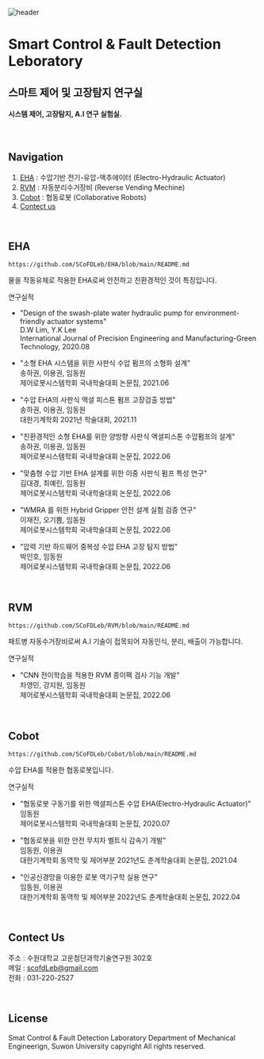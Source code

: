 ![header](https://user-images.githubusercontent.com/50008047/185756036-f15222c0-31be-4f75-ad17-dab47308df27.png)

# Smart Control & Fault Detection Leboratory
## 스마트 제어 및 고장탐지 연구실
#### 시스템 제어, 고장탐지, A.I 연구 실험실.

&nbsp;

## Navigation
1. [EHA](#eha) : 수압기반 전기-유압-액추에이터 (Electro-Hydraulic Actuator)
2. [RVM](#rvm) : 자동분리수거장비 (Reverse Vending Mechine)
3. [Cobot](#cobot) : 협동로봇 (Collaborative Robots)
4. [Contect us](#contect-us)

&nbsp;

## EHA
```
https://github.com/SCoFDLeb/EHA/blob/main/README.md
```
물을 작동유체로 적용한 EHA로써 안전하고 친환경적인 것이 특징입니다.

연구실적
- "Design of the swash-plate water hydraulic pump for environment-friendly actuator systems"  
D.W Lim, Y.K Lee  
International Journal of Precision Engineering and Manufacturing-Green Technology, 2020.08

- "소형 EHA 시스템을 위한 사판식 수압 펌프의 소형화 설계"  
  송하권, 이용권, 임동원  
  제어로봇시스템학회 국내학술대회 논문집, 2021.06

- "수압 EHA의 사판식 액셜 피스톤 펌프 고장검출 방법"  
  송하권, 이용권, 임동원  
  대한기계학회 2021년 학술대회, 2021.11

- "친환경적인 소형 EHA를 위한 양방향 사판식 액셜피스톤 수압펌프의 설계"  
  송하권, 이용권, 임동원  
  제어로봇시스템학회 국내학술대회 논문집, 2022.06
  
- "맞춤형 수압 기반 EHA 설계를 위한 이중 사판식 펌프 특성 연구"  
  김대경, 최예린, 임동원  
  제어로봇시스템학회 국내학술대회 논문집, 2022.06
  
- "WMRA 를 위한 Hybrid Gripper 안전 설계 실험 검증 연구"  
  이재진, 오기쁨, 임동원  
  제어로봇시스템학회 국내학술대회 논문집, 2022.06
  
- "압력 기반 하드웨어 중복성 수압 EHA 고장 탐지 방법"  
  박인호, 임동원  
  제어로봇시스템학회 국내학술대회 논문집, 2022.06

&nbsp;

## RVM
```
https://github.com/SCoFDLeb/RVM/blob/main/README.md
```
패트병 자동수거장비로써 A.I 기술이 접목되어 자동인식, 분리, 배출이 가능합니다.

연구실적
- "CNN 전이학습을 적용한 RVM 종이팩 검사 기능 개발"  
  차영민, 강지원, 임동원  
  제어로봇시스템학회 국내학술대회 논문집, 2022.06

&nbsp;

## Cobot
```
https://github.com/SCoFDLeb/Cobot/blob/main/README.md
```
수압 EHA를 적용한 협동로봇입니다.

연구실적
- "협동로봇 구동기를 위한 액셜피스톤 수압 EHA(Electro-Hydraulic Actuator)"  
  임동원  
  제어로봇시스템학회 국내학술대회 논문집, 2020.07

- "협동로봇을 위한 안전 무치차 벨트식 감속기 개발"  
  임동원, 이용권  
  대한기계학회 동역학 및 제어부분 2021년도 춘계학술대회 논문집, 2021.04

- "인공신경망을 이용한 로봇 역기구학 실용 연구"  
  임동원, 이용권  
  대한기계학회 동역학 및 제어부분 2022년도 춘계학술대회 논문집, 2022.04

&nbsp;

## Contect Us

주소 : 수원대학교 고운첨단과학기술연구원 302호  
메일 : scofdLeb@gmail.com  
전화 : 031-220-2527

&nbsp;

## License
Smat Control & Fault Detection Laboratory
Department of Mechanical Engineerign, Suwon University 
capyright All rights reserved.


   [dill]: <https://github.com/joemccann/dillinger>
   [git-repo-url]: <https://github.com/joemccann/dillinger.git>
   [john gruber]: <http://daringfireball.net>
   [df1]: <http://daringfireball.net/projects/markdown/>
   [markdown-it]: <https://github.com/markdown-it/markdown-it>
   [Ace Editor]: <http://ace.ajax.org>
   [node.js]: <http://nodejs.org>
   [Twitter Bootstrap]: <http://twitter.github.com/bootstrap/>
   [jQuery]: <http://jquery.com>
   [@tjholowaychuk]: <http://twitter.com/tjholowaychuk>
   [express]: <http://expressjs.com>
   [AngularJS]: <http://angularjs.org>
   [Gulp]: <http://gulpjs.com>

   [PlDb]: <https://github.com/joemccann/dillinger/tree/master/plugins/dropbox/README.md>
   [PlGh]: <https://github.com/joemccann/dillinger/tree/master/plugins/github/README.md>
   [PlGd]: <https://github.com/joemccann/dillinger/tree/master/plugins/googledrive/README.md>
   [PlOd]: <https://github.com/joemccann/dillinger/tree/master/plugins/onedrive/README.md>
   [PlMe]: <https://github.com/joemccann/dillinger/tree/master/plugins/medium/README.md>
   [PlGa]: <https://github.com/RahulHP/dillinger/blob/master/plugins/googleanalytics/README.md>
